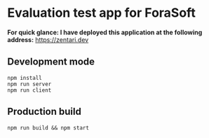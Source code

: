 # Evaluation test app for ForaSoft

**For quick glance: I have deployed this application at the following address:** https://zentari.dev 

## Development mode

```
npm install
npm run server
npm run client
```

## Production build
```
npm run build && npm start
```
